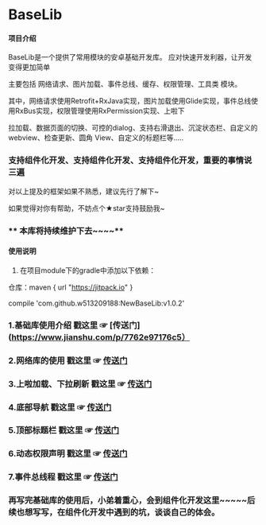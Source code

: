 # BaseLib

#### 项目介绍
BaseLib是一个提供了常用模块的安卓基础开发库。 应对快速开发利器，让开发变得更加简单



主要包括 网络请求、图片加载、事件总线、缓存、权限管理、工具类 模块。

其中，网络请求使用Retrofit+RxJava实现，图片加载使用Glide实现，事件总线使用RxBus实现，权限管理使用RxPermission实现、上啦下

拉加载、数据页面的切换、可控的dialog、支持右滑退出、沉淀状态栏、自定义的webview、检查更新、圆角 View、自定义的标题栏等.....

### 支持组件化开发、支持组件化开发、支持组件化开发，重要的事情说三遍


对以上提及的框架如果不熟悉，建议先行了解下~

如果觉得对你有帮助，不妨点个★star支持鼓励我~

###  ** 本库将持续维护下去~~~~** 




#### 使用说明

1. 在项目module下的gradle中添加以下依赖：

仓库：maven { url "https://jitpack.io" }

compile  'com.github.w513209188:NewBaseLib:v1.0.2'

### 1.基础库使用介绍   戳这里  ☞ [传送门](https://www.jianshu.com/p/7762e97176c5）

### 2.网络库的使用   戳这里  ☞ [传送门](https://www.jianshu.com/p/198d40611ade)

### 3.上啦加载、下拉刷新   戳这里  ☞ [传送门](https://www.jianshu.com/p/316a099dad3b)

### 4.底部导航   戳这里  ☞ [传送门](https://www.jianshu.com/p/4ea2e788b0db)

### 5.顶部标题栏   戳这里  ☞ [传送门](https://www.jianshu.com/p/65b067af5029)

### 6.动态权限声明   戳这里  ☞ [传送门](https://www.jianshu.com/p/fa7cf7801f48)

### 7.事件总线程   戳这里  ☞ [传送门](https://www.jianshu.com/p/6129ff15e143)

### 再写完基础库的使用后，小弟着重心，会到组件化开发这里~~~~~后续也想写写，在组件化开发中遇到的坑，谈谈自己的体会。

